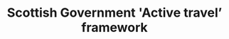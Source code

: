 ---
layout: link
link_url: https://www.youtube.com/playlist?list=PLAfV-_ab0mU9neAq3oOX3EnXFHUYrmkeg
title: Scottish Government 'Active travel’ framework
source: Scottish Government
card: 
petal: Active Travel
task: 
---